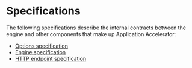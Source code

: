 # Specifications

The following specifications describe the internal contracts between the engine
and other components that make up Application Accelerator:

- [Options specification](options-spec.md)
- [Engine specification](engine-spec.md)
- [HTTP endpoint specification](endpoint-spec.md)